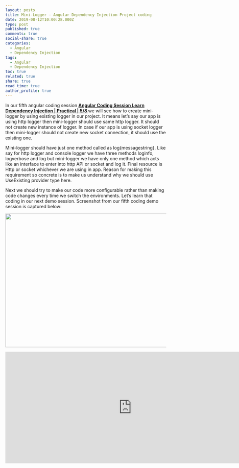 ```yaml
---
layout: posts
title: Mini-Logger – Angular Dependency Injection Project coding
date: 2019-08-12T10:00:28.000Z
type: post
published: true
comments: true
social-share: true
categories:
  - Angular
  - Dependency Injection
tags:
  - Angular
  - Dependency Injection
toc: true
related: true
share: true
read_time: true
author_profile: true
---
```


<p>In our fifth angular coding session <a href="https://www.youtube.com/watch?v=SIAuVR3u3m8&amp;list=PLZed_adPqIJrQ5uFoaQg8P_fDNGjpeSRH&amp;index=32" target="_blank" rel="noopener noreferrer"><strong>Angular Coding Session Learn Dependency Injection | Practical | 5/8 </strong></a>we will see how to create mini-logger by using existing logger in our project. It means let’s say our app is using http logger then mini-logger should use same http logger. It should not create new instance of logger. In case if our app is using socket logger then mini-logger should not create new socket connection, it should use the existing one.</p>
<p>Mini-logger should have just one method called as log{messagestring}. Like say for http logger and console logger we have three methods loginfo, logverbose and log but mini-logger we have only one method which acts like an interface to enter into http API or socket and log it. Final resource is Http or socket whichever we are using in app. Reason for making this requirement so concrete is to make us understand why we should use UseExisting provider type here.</p>
<p>Next we should try to make our code more configurable rather than making code changes every time we switch the environments. Let’s learn that coding in our next demo session. Screenshot from our fifth coding demo session is captured below:</p>
<p><img class="alignnone size-full wp-image-2509" src="{{ site.baseurl }}/assets/2019/08/DI_Coding_5.png" alt="" width="790" height="419" /></p>
<p><iframe src="https://www.youtube.com/embed/SIAuVR3u3m8" width="790" height="350" frameborder="0" allowfullscreen="allowfullscreen"><span data-mce-type="bookmark" style="display: inline-block; width: 0px; overflow: hidden; line-height: 0;" class="mce_SELRES_start">﻿</span></iframe></p>
